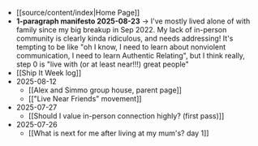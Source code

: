- [[source/content/index|Home Page]]
- **1-paragraph manifesto 2025-08-23** → I've mostly lived alone of with family since my big breakup in Sep 2022. My lack of in-person community is clearly kinda ridiculous, and needs addressing! It's tempting to be like "oh I know, I need to learn about nonviolent communication, I need to learn Authentic Relating", but I think really, step 0 is "live with (or at least near!!!) great people"
- [[Ship It Week log]]
- 2025-08-12
	- [[Alex and Simmo group house, parent page]]
	- [["Live Near Friends" movement]]
- 2025-07-27
	- [[Should I value in-person connection highly? (first pass)]]
- 2025-07-26
	- [[What is next for me after living at my mum's? day 1]]
